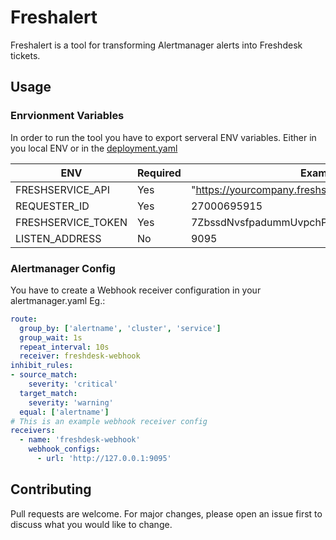 
# Freshalert

Freshalert is a tool for transforming Alertmanager alerts into Freshdesk tickets.

## Usage

### Enrvionment Variables
In order to run the tool you have to export serveral ENV variables.
Either in you local ENV or in the [deployment.yaml](./examples/k8s/deployment.yaml)


| ENV                   | Required              | Example        | Default       |
|-----------------------|-----------------------|----------------|---------------|
| FRESHSERVICE_API      | Yes                   | "https://yourcompany.freshservice.com/api/v2/tickets"         |  -       |
| REQUESTER_ID          | Yes                   | 27000695915    |  -            |
| FRESHSERVICE_TOKEN    | Yes                   | 7ZbssdNvsfpadummUvpchPK        |  -       |
| LISTEN_ADDRESS        | No                    | 9095           |  9095       |



### Alertmanager Config
You have to create a Webhook receiver configuration in your alertmanager.yaml
Eg.:
```yaml
route:
  group_by: ['alertname', 'cluster', 'service']
  group_wait: 1s
  repeat_interval: 10s
  receiver: freshdesk-webhook
inhibit_rules:
- source_match:
    severity: 'critical'
  target_match:
    severity: 'warning'
  equal: ['alertname']
# This is an example webhook receiver config
receivers:
  - name: 'freshdesk-webhook'
    webhook_configs:
      - url: 'http://127.0.0.1:9095'
```


## Contributing
Pull requests are welcome. For major changes, please open an issue first to discuss what you would like to change.
